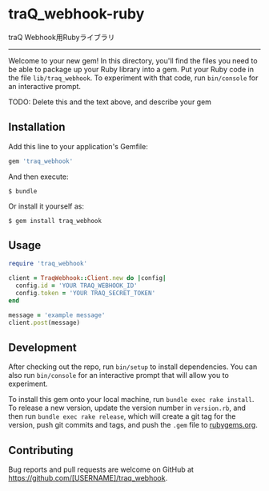 # traQ_webhook-ruby
traQ Webhook用Rubyライブラリ

----

Welcome to your new gem! In this directory, you'll find the files you need to be able to package up your Ruby library into a gem. Put your Ruby code in the file `lib/traq_webhook`. To experiment with that code, run `bin/console` for an interactive prompt.

TODO: Delete this and the text above, and describe your gem

## Installation

Add this line to your application's Gemfile:

```ruby
gem 'traq_webhook'
```

And then execute:

    $ bundle

Or install it yourself as:

    $ gem install traq_webhook

## Usage

```ruby
require 'traq_webhook'

client = TraqWebhook::Client.new do |config|
  config.id = 'YOUR TRAQ_WEBHOOK_ID'
  config.token = 'YOUR TRAQ_SECRET_TOKEN'
end

message = 'example message'
client.post(message)
```

## Development

After checking out the repo, run `bin/setup` to install dependencies. You can also run `bin/console` for an interactive prompt that will allow you to experiment.

To install this gem onto your local machine, run `bundle exec rake install`. To release a new version, update the version number in `version.rb`, and then run `bundle exec rake release`, which will create a git tag for the version, push git commits and tags, and push the `.gem` file to [rubygems.org](https://rubygems.org).

## Contributing

Bug reports and pull requests are welcome on GitHub at https://github.com/[USERNAME]/traq_webhook.
